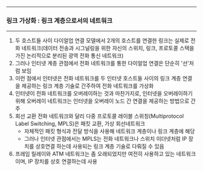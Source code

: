 -----
### 링크 가상화 : 링크 계층으로서의 네트워크
-----
1. 두 호스트들 사이 다이얼업 연결 모델에서 2개의 호스트를 연결한 링크는 실제로 전화 네트워크(데이터 전송과 시그널링을 위한 자신의 스위치, 링크, 프로토콜 스택을 가진 논리적으로 분리된 광역 전화 통신 네트워크)
2. 그러나 인터넷 계층 관점에서 전화 네트워크를 통한 다이얼업 연결은 단순히 '선'처럼 보임
3. 이런 점에서 인터넷은 전화 네트워크를 두 인터넷 호스트들 사이의 링크 계층 연결을 제공하는 링크 계층 기술로 간주하여 전화 네트워크를 가상화
4. 인터넷이 전화 네트워크를 오버레이하는 것과 마찬가지로, 인터넷을 오버레이하기 위해 오버레이 네트워크는 인터넷을 오버레이 노드 간 연결을 제공하는 방법으로 간주
5. 회선 교환 전화 네트워크와 달리 다중 프로토콜 레이블 스위칭(Multiprotocol Label Switching, MPLS)은 패킷 교환, 가상 회선네트워크
   - 자체적인 패킷 형식과 전달 방식을 사용해 네트워크 계층이나 링크 계층에 해당
   - 그러나 인터넷 관점에서는 MPLS는 전화 네트워크나 스위치 이더넷처럼 IP 장치를 상호연결 하는데  사용되는 링크 계층 기술로 다뤄질 수 있음
6. 프레임 릴레이와 ATM 네트워크는 좀 오래되었지만 여전히 사용하고 있는 네트워크이며, IP 장치를 상호 연결하는데 사용
